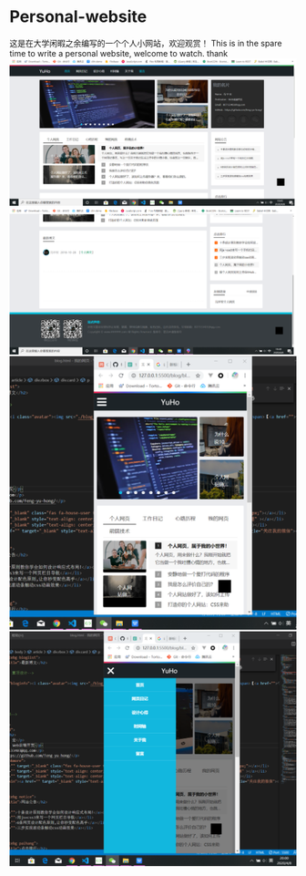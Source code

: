 # Personal-website
这是在大学闲暇之余编写的一个个人小网站，欢迎观赏！
This is in the spare time to write a personal website, welcome to watch.
thank
![image](https://github.com/feng-yu-hong/Personal-website/blob/master/img/fyh.png)
![image](https://github.com/feng-yu-hong/Personal-website/blob/master/img/fyh2.png)
![image](https://github.com/feng-yu-hong/Personal-website/blob/master/img/fyh3.png)
![image](https://github.com/feng-yu-hong/Personal-website/blob/master/img/fyh4.png)
